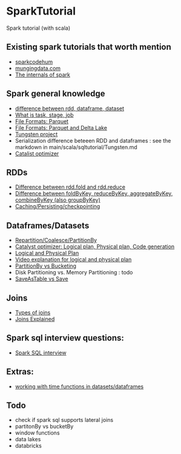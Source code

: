 # SparkTutorial
Spark tutorial (with scala)

## Existing spark tutorials that worth mention 
 * [sparkcodehum](https://www.sparkcodehub.com/spark-tutorial)
 * [mungingdata.com](https://www.mungingdata.com)
 * [The internals of spark](https://books.japila.pl/spark-sql-internals/)

## Spark general knowledge 
 * [difference between rdd, dataframe, dataset](https://stackoverflow.com/questions/31508083/difference-between-dataframe-dataset-and-rdd-in-spark)
 * [What is task, stage, job](https://medium.com/@diehardankush/what-are-job-stage-and-task-in-apache-spark-2fc0d326c15f)
 * [File Formats: Parquet](https://medium.com/@siladityaghosh/understanding-the-parquet-file-format-a-comprehensive-guide-b06d2c4333db)
 * [File Formats: Parquet and Delta Lake](https://youtu.be/1j8SdS7s_NY?feature=shared) 
 * [Tungsten project](https://databricks.com/blog/2015/04/28/project-tungsten-bringing-spark-closer-to-bare-metal.html)
 * Serialization difference beteeen RDD and dataframes : see the markdown in main/scala/sqltutorial/Tungsten.md
 * [Catalist optimizer](https://www.databricks.com/blog/2015/04/13/deep-dive-into-spark-sqls-catalyst-optimizer.html)

## RDDs
 * [Difference between rdd.fold and rdd.reduce](https://stackoverflow.com/questions/26634814/why-are-aggregate-and-fold-two-different-apis-in-spark)
 * [Difference between foldByKey, reduceByKey, aggregateByKey, combineByKey (also groupByKey)](https://stackoverflow.com/questions/43364432/spark-difference-between-reducebykey-vs-groupbykey-vs-aggregatebykey-vs-combineb)
 * [Caching/Persisting/checkpointing](https://medium.com/@john_tringham/spark-concepts-simplified-cache-persist-and-checkpoint-225eb1eef24b)

## Dataframes/Datasets
 * [Repartition/Coalesce/PartitionBy](https://medium.com/@vikaskumar.ran/spark-repartition-vs-coalesce-and-when-to-use-which-3f269b47a5dd)
 * [Catalyst optimizer: Logical plan, Physical plan, Code generation](https://medium.com/datalex/sparks-logical-and-physical-plans-when-why-how-and-beyond-8cd1947b605a)
 * [Logical and Physical Plan](https://medium.com/datalex/sparks-logical-and-physical-plans-when-why-how-and-beyond-8cd1947b605a)
 * [Video explanation for logical and physical plan](https://youtu.be/GtRGwUUSUB4?feature=shared)   
 * [PartitionBy vs Bucketing](https://medium.com/@paulamaranon/partitionby-vs-bucketing-in-apache-spark-42a3cec2d22f)
 * Disk Partitioning vs. Memory Partitioning : todo
 * [SaveAsTable vs Save](https://medium.com/@tomhcorbin/data-storage-in-pyspark-save-vs-saveastable-8787e9370dde)

## Joins
 * [Types of joins](https://www.waitingforcode.com/apache-spark-sql/join-types-spark-sql/read)
 * [Joins Explained](https://medium.com/@amarkrgupta96/join-strategies-in-apache-spark-a-hands-on-approach-d0696fc0a6c9)


## Spark sql interview questions:
* [Spark SQL interview](https://www.linkedin.com/pulse/spark-sql-sqlhive-commonly-asked-questions-data-ram-ghadiyaram?trk=public_profile_article_view)


## Extras: 
* [working with time functions in datasets/dataframes](https://www.mungingdata.com/apache-spark/week-end-start-dayofweek-next-day/#dayofweek)

## Todo
* check if spark sql supports lateral joins 
* partitonBy vs bucketBy
* window functions
* data lakes
* databricks
   
    